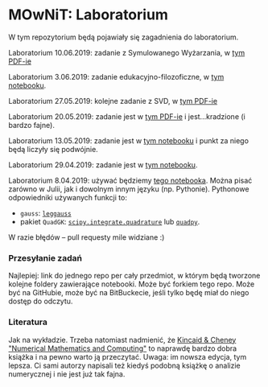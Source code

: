 # MOwNiT: Laboratorium

W tym repozytorium będą pojawiały się zagadnienia do laboratorium.

Laboratorium 10.06.2019: zadanie z Symulowanego Wyżarzania, w [tym PDF-ie](https://github.com/piotrMocz/mownit2/blob/master/lab-sa.pdf)

Laboratorium 3.06.2019: zadanie edukacyjno-filozoficzne, w [tym notebooku](https://github.com/piotrMocz/mownit2/blob/master/Chaos.ipynb).

Laboratorium 27.05.2019: kolejne zadanie z SVD, w [tym PDF-ie](https://github.com/piotrMocz/mownit2/blob/master/lab-svd-2.pdf)

Laboratorium 20.05.2019: zadanie jest w [tym PDF-ie](https://github.com/piotrMocz/mownit2/blob/master/lab-svd.pdf) i jest...kradzione (i bardzo fajne).

Laboratorium 13.05.2019: zadanie jest w [tym notebooku](https://github.com/piotrMocz/mownit2/blob/master/Lab6.ipynb) i punkt za niego będą liczyły się podwójnie.

Laboratorium 29.04.2019: zadanie jest w [tym notebooku](https://github.com/piotrMocz/mownit2/blob/master/Lab5.ipynb).

Laboratorium 8.04.2019: używać będziemy [tego notebooka](https://github.com/kzajac/Mownit2018/blob/master/Mownit_lab9.ipynb). Można pisać zarówno w Julii, jak i dowolnym innym języku (np. Pythonie). Pythonowe odpowiedniki używanych funkcji to:
* `gauss`: [`leggauss`](https://docs.scipy.org/doc/numpy-1.14.2/reference/generated/numpy.polynomial.legendre.leggauss.html)
* pakiet `QuadGK`: [`scipy.integrate.quadrature`](https://docs.scipy.org/doc/scipy-0.14.0/reference/generated/scipy.integrate.quadrature.html) lub [`quadpy`](https://pypi.org/project/quadpy/).

W razie błędów – pull requesty mile widziane :)

### Przesyłanie zadań

Najlepiej: link do jednego repo per cały przedmiot, w którym będą tworzone kolejne foldery zawierające notebooki. Może być forkiem tego repo. Może być na GitHubie, może być na BitBuckecie, jeśli tylko będę miał do niego dostęp do odczytu.


### Literatura

Jak na wykładzie. Trzeba natomiast nadmienić, że [Kincaid & Cheney "Numerical Mathematics and Computing"](https://www.amazon.com/Numerical-Mathematics-Computing-Ward-Cheney/dp/1133103715) to naprawdę bardzo dobra książka i na pewno warto ją przeczytać. Uwaga: im nowsza edycja, tym lepsza. Ci sami autorzy napisali też kiedyś podobną książkę o analizie numerycznej i nie jest już tak fajna.
